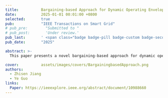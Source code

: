 ```yaml
---
title:          Bargaining-based Approach for Dynamic Operating Envelope Allocation in Distribution Networks
date:           2025-01-01 00:01:00 +0800
selected:       true
pub:            "IEEE Transactions on Smart Grid"
# pub_pre:        "Submitted to "
# pub_post:       'Under review.'
pub_last:       ' <span class="badge badge-pill badge-custom badge-secondary">Journal</span>'
pub_date:       "2025"

abstract: >-
  This paper presents a novel bargaining-based approach for dynamic operating envelope allocation in distribution networks. The proposed method addresses the challenges of fair and efficient resource allocation in modern power distribution systems with high penetration of distributed energy resources.

cover:          assets/images/covers/BargainingbasedApproach.png
authors:
  - Zhisen Jiang
  - Ye Guo
links:
  Paper: https://ieeexplore.ieee.org/abstract/document/10988660
---
```

